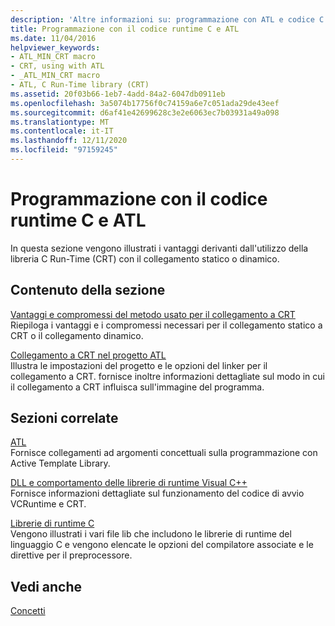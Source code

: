```yaml
---
description: 'Altre informazioni su: programmazione con ATL e codice C Run-Time'
title: Programmazione con il codice runtime C e ATL
ms.date: 11/04/2016
helpviewer_keywords:
- ATL_MIN_CRT macro
- CRT, using with ATL
- _ATL_MIN_CRT macro
- ATL, C Run-Time library (CRT)
ms.assetid: 20f03b66-1eb7-4add-84a2-6047db0911eb
ms.openlocfilehash: 3a5074b17756f0c74159a6e7c051ada29de43eef
ms.sourcegitcommit: d6af41e42699628c3e2e6063ec7b03931a49a098
ms.translationtype: MT
ms.contentlocale: it-IT
ms.lasthandoff: 12/11/2020
ms.locfileid: "97159245"
---
```

# <a name="programming-with-atl-and-c-run-time-code"></a>Programmazione con il codice runtime C e ATL

In questa sezione vengono illustrati i vantaggi derivanti dall'utilizzo della libreria C Run-Time (CRT) con il collegamento statico o dinamico.

## <a name="in-this-section"></a>Contenuto della sezione

[Vantaggi e compromessi del metodo usato per il collegamento a CRT](../atl/benefits-and-tradeoffs-of-the-method-used-to-link-to-the-crt.md)<br/>
Riepiloga i vantaggi e i compromessi necessari per il collegamento statico a CRT o il collegamento dinamico.

[Collegamento a CRT nel progetto ATL](../atl/linking-to-the-crt-in-your-atl-project.md)<br/>
Illustra le impostazioni del progetto e le opzioni del linker per il collegamento a CRT. fornisce inoltre informazioni dettagliate sul modo in cui il collegamento a CRT influisca sull'immagine del programma.

## <a name="related-sections"></a>Sezioni correlate

[ATL](../atl/active-template-library-atl-concepts.md)<br/>
Fornisce collegamenti ad argomenti concettuali sulla programmazione con Active Template Library.

[DLL e comportamento delle librerie di runtime Visual C++](../build/run-time-library-behavior.md)<br/>
Fornisce informazioni dettagliate sul funzionamento del codice di avvio VCRuntime e CRT.

[Librerie di runtime C](../c-runtime-library/crt-library-features.md)<br/>
Vengono illustrati i vari file lib che includono le librerie di runtime del linguaggio C e vengono elencate le opzioni del compilatore associate e le direttive per il preprocessore.

## <a name="see-also"></a>Vedi anche

[Concetti](../atl/active-template-library-atl-concepts.md)
